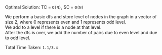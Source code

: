 Optimal Solution: TC = `O(N)`, SC = `O(N)`

We perform a basic dfs and store level of nodes in the graph in a vector of size 2, where 0 represents even and 1 represents odd level. <br>
We add to a level if there is a node at that level. <br>
After the dfs is over, we add the number of pairs due to even level and due to odd level. <br>

Total Time Taken: `1.1/3.4`